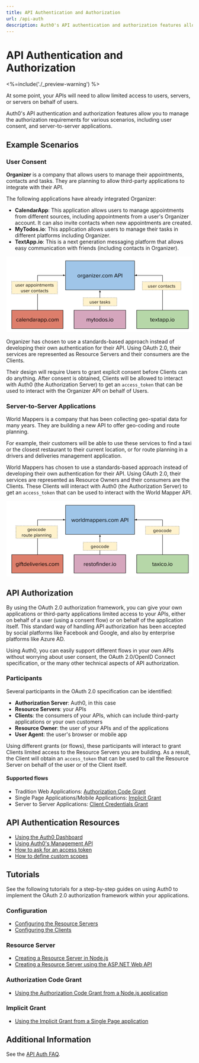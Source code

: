 ```yaml
---
title: API Authentication and Authorization
url: /api-auth
description: Auth0's API authentication and authorization features allow you to manage the authorization requirements for various scenarios, including user consent, and server-to-server applications.
---
```


# API Authentication and Authorization

<%=include('./_preview-warning') %>

At some point, your APIs will need to allow limited access to users, servers, or servers on behalf of users. 

Auth0's API authentication and authorization features allow you to manage the authorization requirements for various scenarios, including user consent, and server-to-server applications.

## Example Scenarios

### User Consent

**Organizer** is a company that allows users to manage their appointments, contacts and tasks. They are planning to allow third-party applications to integrate with their API.

The following applications have already integrated Organizer:

- **CalendarApp**: This application allows users to manage appointments from different sources, including appointments from a user's Organizer account. It can also invite contacts when new appointments are created.
- **MyTodos.io**: This application allows users to manage their tasks in different platforms including Organizer.
- **TextApp.io**: This is a next generation messaging platform that allows easy communication with friends (including contacts in Organizer).

![](/media/articles/api-auth/user-delegation.png)

Organizer has chosen to use a standards-based approach instead of developing their own authentication for their API. Using OAuth 2.0, their services are represented as Resource Servers and their consumers are the Clients.

Their design will require Users to grant explicit consent before Clients can do anything. After consent is obtained, Clients will be allowed to interact with Auth0 (the Authorization Server) to get an `access_token` that can be used to interact with the Organizer API on behalf of Users.

### Server-to-Server Applications

World Mappers is a company that has been collecting geo-spatial data for many years. They are building a new API to offer geo-coding and route planning.

For example, their customers will be able to use these services to find a taxi or the closest restaurant to their current location, or for route planning in a drivers and deliveries management application.

World Mappers has chosen to use a standards-based approach instead of developing their own authentication for their API. Using OAuth 2.0, their services are represented as Resource Owners and their consumers are the Clients. These Clients will interact with Auth0 (the Authorization Server) to get an `access_token` that can be used to interact with the World Mapper API.

![](/media/articles/api-auth/server-to-server.png)

## API Authorization

By using the OAuth 2.0 authorization framework, you can give your own applications or third-party applications limited access to your APIs, either on behalf of a user (using a consent flow) or on behalf of the application itself. This standard way of handling API authorization has been accepted by social platforms like Facebook and Google, and also by enterprise platforms like Azure AD.

Using Auth0, you can easily support different flows in your own APIs without worrying about user consent, the OAuth 2.0/OpenID Connect specification, or the many other technical aspects of API authorization.

### Participants

Several participants in the OAuth 2.0 specification can be identified:

 - **Authorization Server**: Auth0, in this case
 - **Resource Servers**: your APIs
 - **Clients**: the consumers of your APIs, which can include third-party applications or your own customers
 - **Resource Owner**: the user of your APIs and of the applications
 - **User Agent**: the user's browser or mobile app

Using different grants (or flows), these participants will interact to grant Clients limited access to the Resource Servers you are building. As a result, the Client will obtain an `access_token` that can be used to call the Resource Server on behalf of the user or of the Client itself.

#### Supported flows

 - Tradition Web Applications: [Authorization Code Grant](/api-auth/grant/authorization-code)
 - Single Page Applications/Mobile Applications: [Implicit Grant](/api-auth/grant/implicit)
 - Server to Server Applications: [Client Credentials Grant](/api-auth/grant/client-credentials)

## API Authentication Resources

- [Using the Auth0 Dashboard](/api-auth/using-the-auth0-dashboard)
- [Using Auth0's Management API](/api-auth/using-the-management-api)
- [How to ask for an access token](/api-auth/asking-for-access-tokens)
- [How to define custom scopes](/api-auth/adding-scopes)


## Tutorials

See the following tutorials for a step-by-step guides on using Auth0 to implement the OAuth 2.0 authorization framework within your applications.

### Configuration

 - [Configuring the Resource Servers](/api-auth/config/resource-servers)
 - [Configuring the Clients](/api-auth/config/clients)

### Resource Server

 - [Creating a Resource Server in Node.js](/api-auth/resource-servers/node-js)
 - [Creating a Resource Server using the ASP.NET Web API](/api-auth/resource-servers/asp-net)

### Authorization Code Grant

 - [Using the Authorization Code Grant from a Node.js application](/api-auth/authorization-code-grant/node-js)

### Implicit Grant

 - [Using the Implicit Grant from a Single Page application](/api-auth/implicit-grant/single-page)

## Additional Information
 
See the [API Auth FAQ](/api-auth/faq).